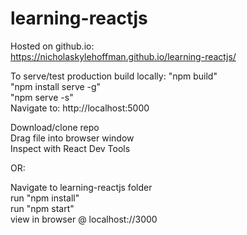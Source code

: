 # learning-reactjs
Hosted on github.io:
<br>
https://nicholaskylehoffman.github.io/learning-reactjs/

To serve/test production build locally:
"npm build"
<br>
"npm install serve -g"
<br>
"npm serve -s"
<br>
Navigate to: http://localhost:5000  

Download/clone repo
<br>
Drag file into browser window
<br>
Inspect with React Dev Tools

OR:

Navigate to learning-reactjs folder
<br>
run "npm install"
<br>
run "npm start"
<br>
view in browser @ localhost://3000
